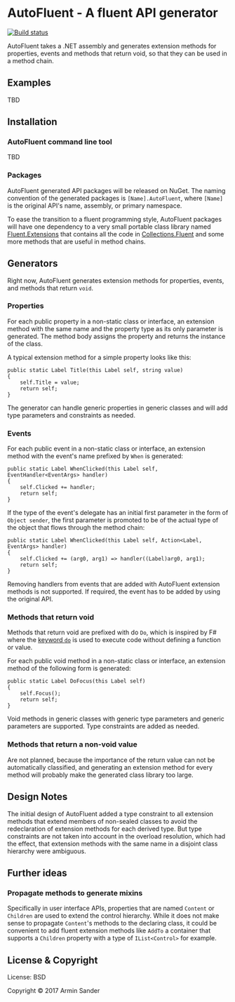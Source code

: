 # AutoFluent - A fluent API generator

[![Build status](https://ci.appveyor.com/api/projects/status/ornm2laos0d7bio1?svg=true)](https://ci.appveyor.com/project/pragmatrix/autofluent)

AutoFluent takes a .NET assembly and generates extension methods for properties, events and methods that return void, so that they can be used in a method chain.

## Examples

TBD

## Installation

### AutoFluent command line tool

TBD

### Packages

AutoFluent generated API packages will be released on NuGet. The naming convention of the generated packages is `[Name].AutoFluent`, where `[Name]` is the original API's name, assembly, or primary namespace. 

To ease the transition to a fluent programming style, AutoFluent packages will have one dependency to a very small portable class library named [Fluent.Extensions](https://github.com/pragmatrix/Fluent.Extensions) that contains all the code in [Collections.Fluent](https://github.com/pragmatrix/Collections.Fluent) and some more methods that are useful in method chains.

## Generators

Right now, AutoFluent generates extension methods for properties, events, and methods that return `void`.

### Properties

For each public property in a non-static class or interface, an extension method with the same name and the property type as its only parameter is generated. The method body assigns the property and returns the instance of the class.

A typical extension method for a simple property looks like this:

    public static Label Title(this Label self, string value)
    {
        self.Title = value;
        return self;
    }

The generator can handle generic properties in generic classes and will add type parameters and constraints as needed.

### Events

For each public event in a non-static class or interface, an extension method with the event's name prefixed by `When` is generated:

    public static Label WhenClicked(this Label self, EventHandler<EventArgs> handler)
    {
        self.Clicked += handler;
        return self;
    }
 
If the type of the event's delegate has an initial first parameter in the form of `Object sender`, the first parameter is promoted to be of the actual type of the object that flows through the method chain:

    public static Label WhenClicked(this Label self, Action<Label, EventArgs> handler)
    {
        self.Clicked += (arg0, arg1) => handler((Label)arg0, arg1);
        return self;
    }

Removing handlers from events that are added with AutoFluent extension methods is not supported. If required, the event has to be added by using the original API.

### Methods that return void

Methods that return void are prefixed with do `Do`, which is inspired by F# where the [keyword `do`](https://msdn.microsoft.com/en-us/library/dd393786.aspx) is used to execute code without defining a function or value.

For each public void method in a non-static class or interface, an extension method of the following form is generated:

    public static Label DoFocus(this Label self)
    {
        self.Focus();
        return self;
    }

Void methods in generic classes with generic type parameters and generic parameters are supported. Type constraints are added as needed.

### Methods that return a non-void value

Are not planned, because the importance of the return value can not be automatically classified, and generating an extension method for every method will probably make the generated class library too large.

## Design Notes

The initial design of AutoFluent added a type constraint to all extension methods that extend members of non-sealed classes to avoid the redeclaration of extension methods for each derived type. But type constraints are not taken into account in the overload resolution, which had the effect, that extension methods with the same name in a disjoint class hierarchy were ambiguous.

## Further ideas

### Propagate methods to generate mixins

Specifically in user interface APIs, properties that are named `Content` or `Children` are used to extend the control hierarchy. While it does not make sense to propagate `Content`'s methods to the declaring class, it could be convenient to add fluent extension methods like `AddTo` a container that supports a `Children` property with a type of `IList<Control>` for example.

## License & Copyright

License: BSD

Copyright © 2017 Armin Sander
